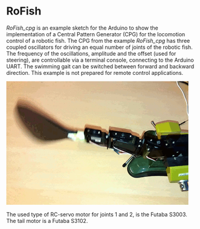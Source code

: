 # RoFish

*RoFish_cpg* is an example sketch for the Arduino to show the implementation of a Central Pattern Generator (CPG) for the  locomotion control of a robotic fish. The CPG from the example *RoFish_cpg* has three coupled oscillators for driving an equal number of joints of the robotic fish. The frequency of the oscillations, amplitude and the offset (used for steering), are controllable via a terminal console, connecting to the Arduino UART. The swimming gait can be switched between forward and backward direction.
This example is not prepared for remote control applications. 


![CPG swimming gait](figures/animation.gif  "Animation")


The used type of RC-servo motor for joints 1 and 2, is the Futaba S3003. The tail motor is a Futaba S3102.
